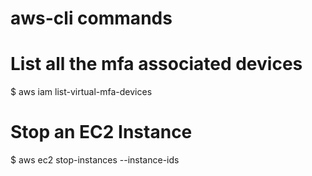 # aws-cli commands

# List all the mfa associated devices
$ aws iam list-virtual-mfa-devices

# Stop an EC2 Instance
$ aws ec2 stop-instances --instance-ids <instance-id>